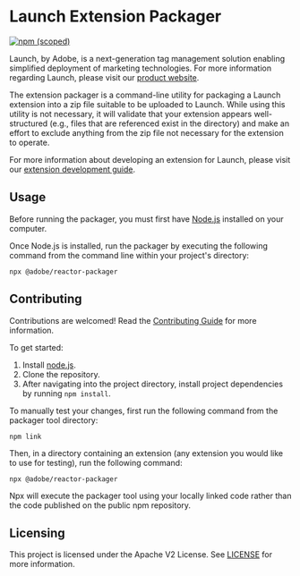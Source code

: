 # Launch Extension Packager

[![npm (scoped)](https://img.shields.io/npm/v/@adobe/reactor-packager.svg?style=flat)](https://www.npmjs.com/package/@adobe/reactor-packager)

Launch, by Adobe, is a next-generation tag management solution enabling simplified deployment of marketing technologies. For more information regarding Launch, please visit our [product website](http://www.adobe.com/enterprise/cloud-platform/launch.html).

The extension packager is a command-line utility for packaging a Launch extension into a zip file suitable to be uploaded to Launch. While using this utility is not necessary, it will validate that your extension appears well-structured (e.g., files that are referenced exist in the directory) and make an effort to exclude anything from the zip file not necessary for the extension to operate.

For more information about developing an extension for Launch, please visit our [extension development guide](https://experienceleague.adobe.com/docs/launch/using/extension-dev/overview.html#extension-dev).

## Usage

Before running the packager, you must first have [Node.js](https://nodejs.org/en/) installed on your computer.

Once Node.js is installed, run the packager by executing the following command from the command line within your project's directory:

```
npx @adobe/reactor-packager
```

## Contributing

Contributions are welcomed! Read the [Contributing Guide](CONTRIBUTING.md) for more information.

To get started:

1. Install [node.js](https://nodejs.org/).
3. Clone the repository.
4. After navigating into the project directory, install project dependencies by running `npm install`.

To manually test your changes, first run the following command from the packager tool directory:

```
npm link
```

Then, in a directory containing an extension (any extension you would like to use for testing), run the following command:

```
npx @adobe/reactor-packager
```

Npx will execute the packager tool using your locally linked code rather than the code published on the public npm repository.
 
## Licensing

This project is licensed under the Apache V2 License. See [LICENSE](LICENSE) for more information.

